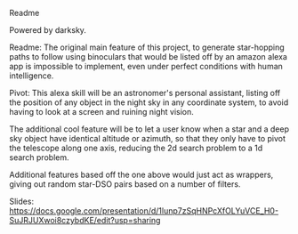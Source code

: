 Readme

Powered by darksky.

Readme:
The original main feature of this project, to generate star-hopping paths to follow using binoculars that would be listed off by an amazon alexa app is impossible to implement, even under perfect conditions with human intelligence.

Pivot: This alexa skill will be an astronomer's personal assistant, listing off the position of any object in the night sky in any coordinate system, to avoid having to look at a screen and ruining night vision.

The additional cool feature will be to let a user know when a star and a deep sky object have identical altitude or azimuth, so that they only have to pivot the telescope along one axis, reducing the 2d search problem to a 1d search problem.

Additional features based off the one above would just act as wrappers, giving out random star-DSO pairs based on a number of filters.


Slides: https://docs.google.com/presentation/d/1lunp7zSqHNPcXfOLYuVCE_H0-SuJRJUXwoi8czybdKE/edit?usp=sharing


